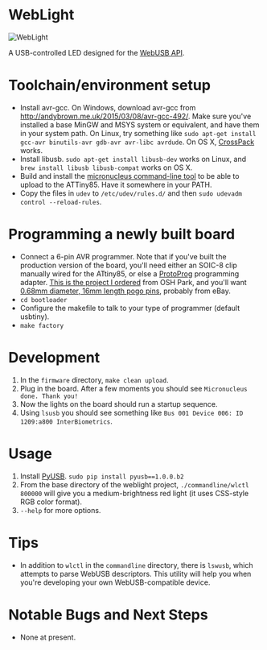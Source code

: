# WebLight

![WebLight](https://sowbug.github.io/weblight/img/IMG_20151021_141538.jpg)

A USB-controlled LED designed for the
[WebUSB API](https://reillyeon.github.io/webusb/).

Toolchain/environment setup
===

* Install avr-gcc. On Windows, download avr-gcc from
http://andybrown.me.uk/2015/03/08/avr-gcc-492/. Make sure you've
installed a base MinGW and MSYS system or equivalent, and have them in
your system path. On Linux, try something like `sudo apt-get install
gcc-avr binutils-avr gdb-avr avr-libc avrdude`. On OS X,
[CrossPack](https://www.obdev.at/products/crosspack/index.html) works.
* Install libusb. `sudo apt-get install libusb-dev` works on
  Linux, and `brew install libusb libusb-compat` works on OS X.
* Build and install the
  [micronucleus command-line tool](https://github.com/micronucleus/micronucleus/tree/master/commandline)
  to be able to upload to the ATTiny85. Have it somewhere in your PATH.
* Copy the files in `udev` to `/etc/udev/rules.d/` and then `sudo
  udevadm control --reload-rules`.

Programming a newly built board
===

* Connect a 6-pin AVR programmer. Note that if you've built the
  production version of the board, you'll need either an SOIC-8 clip
  manually wired for the ATtiny85, or else a
  [ProtoProg](http://protofusion.org/wordpress/2013/05/open-hardware-pogo-pin-programmer/)
  programming
  adapter. [This is the project I ordered](https://oshpark.com/shared_projects/fqvxyzoH)
  from OSH Park, and you'll want [0.68mm diameter, 16mm length pogo
  pins](http://www.ebay.com/sch/i.html?_trksid=p3984.m570.l1313.TR0.TRC0&_nkw=%09+10pcs+P50-J1+Dia+0.68mm+Length+16mm+75g+Spring+Test.&_sacat=0&_from=R40), probably from eBay.
* `cd bootloader`
* Configure the makefile to talk to your type of programmer (default
  usbtiny).
* `make factory`

Development
===

1. In the `firmware` directory, `make clean upload`.
1. Plug in the board. After a few moments you should see `Micronucleus
   done. Thank you!`
1. Now the lights on the board should run a startup sequence.
1. Using `lsusb` you should see something like `Bus 001 Device 006: ID
   1209:a800 InterBiometrics`.

Usage
===

1. Install [PyUSB](http://walac.github.io/pyusb/). `sudo pip install
pyusb==1.0.0.b2`
1. From the base directory of the weblight project,
`./commandline/wlctl 800000` will give you a medium-brightness red
light (it uses CSS-style RGB color format).
1. `--help` for more options.

Tips
===

* In addition to `wlctl` in the `commandline` directory, there is
`lswusb`, which attempts to parse WebUSB descriptors. This utility
will help you when you're developing your own WebUSB-compatible
device.

Notable Bugs and Next Steps
===

* None at present.
